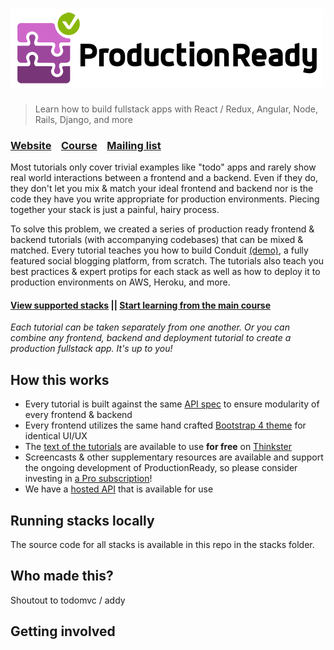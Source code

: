 # ![ProductionReady](media/logo_lg.png)

> Learn how to build fullstack apps with React / Redux, Angular, Node, Rails, Django, and more

### [Website](http://)&nbsp;&nbsp;&nbsp;&nbsp;[Course](http://)&nbsp;&nbsp;&nbsp;&nbsp;[Mailing list](http://)

Most tutorials only cover trivial examples like "todo" apps and rarely show real world interactions between a frontend and a backend. Even if they do, they don't let you mix & match your ideal frontend and backend nor is the code they have you write appropriate for production environments. Piecing together your stack is just a painful, hairy process.

To solve this problem, we created a series of production ready frontend & backend tutorials (with accompanying codebases) that can be mixed & matched. Every tutorial teaches you how to build Conduit [(demo)](https://demo.productionready.io), a fully featured social blogging platform, from scratch. The tutorials also teach you best practices & expert protips for each stack as well as how to deploy it to production environments on AWS, Heroku, and more.

#### [View supported stacks](http://) || [Start learning from the main course](http://)

*Each tutorial can be taken separately from one another. Or you can combine any frontend, backend and deployment tutorial to create a production fullstack app. It's up to you!*

## How this works

- Every tutorial is built against the same [API spec](http://) to ensure modularity of every frontend & backend 
- Every frontend utilizes the same hand crafted [Bootstrap 4 theme](http://) for identical UI/UX
- The [text of the tutorials](http://) are available to use **for free** on [Thinkster](http://)
- Screencasts & other supplementary resources are available and support the ongoing development of ProductionReady, so please consider investing in [a Pro subscription](http://)!
- We have a [hosted API](http://) that is available for use


## Running stacks locally

The source code for all stacks is available in this repo in the stacks folder.

## Who made this?

Shoutout to todomvc / addy

## Getting involved
